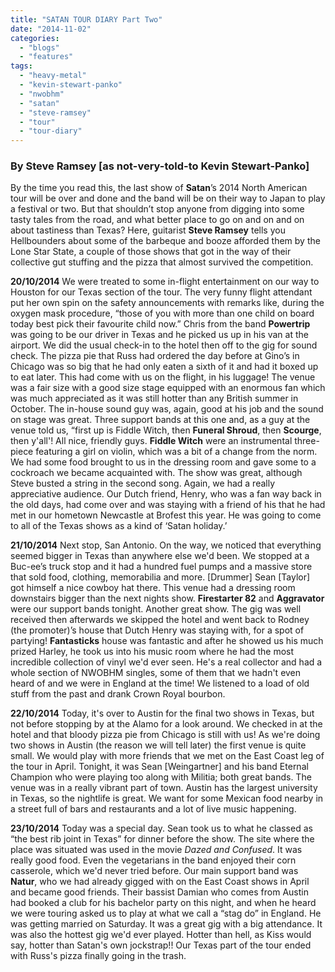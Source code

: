 ```yaml
---
title: "SATAN TOUR DIARY Part Two"
date: "2014-11-02"
categories: 
  - "blogs"
  - "features"
tags: 
  - "heavy-metal"
  - "kevin-stewart-panko"
  - "nwobhm"
  - "satan"
  - "steve-ramsey"
  - "tour"
  - "tour-diary"
---
```


### By Steve Ramsey \[as not-very-told-to Kevin Stewart-Panko\]

By the time you read this, the last show of **Satan**’s 2014 North American tour will be over and done and the band will be on their way to Japan to play a festival or two. But that shouldn’t stop anyone from digging into some tasty tales from the road, and what better place to go on and on and on about tastiness than Texas? Here, guitarist **Steve Ramsey** tells you Hellbounders about some of the barbeque and booze afforded them by the Lone Star State, a couple of those shows that got in the way of their collective gut stuffing and the pizza that almost survived the competition.

**20/10/2014** We were treated to some in-flight entertainment on our way to Houston for our Texas section of the tour. The very funny flight attendant put her own spin on the safety announcements with remarks like, during the oxygen mask procedure, “those of you with more than one child on board today best pick their favourite child now.” Chris from the band **Powertrip** was going to be our driver in Texas and he picked us up in his van at the airport. We did the usual check-in to the hotel then off to the gig for sound check. The pizza pie that Russ had ordered the day before at Gino’s in Chicago was so big that he had only eaten a sixth of it and had it boxed up to eat later. This had come with us on the flight, in his luggage! The venue was a fair size with a good size stage equipped with an enormous fan which was much appreciated as it was still hotter than any British summer in October. The in-house sound guy was, again, good at his job and the sound on stage was great. Three support bands at this one and, as a guy at the venue told us, “first up is Fiddle Witch, then **Funeral Shroud**, then **Scourge**, then y'all'! All nice, friendly guys. **Fiddle Witch** were an instrumental three-piece featuring a girl on violin, which was a bit of a change from the norm. We had some food brought to us in the dressing room and gave some to a cockroach we became acquainted with. The show was great, although Steve busted a string in the second song. Again, we had a really appreciative audience. Our Dutch friend, Henry, who was a fan way back in the old days, had come over and was staying with a friend of his that he had met in our hometown Newcastle at Brofest this year. He was going to come to all of the Texas shows as a kind of ‘Satan holiday.’

**21/10/2014** Next stop, San Antonio. On the way, we noticed that everything seemed bigger in Texas than anywhere else we'd been. We stopped at a Buc-ee’s truck stop and it had a hundred fuel pumps and a massive store that sold food, clothing, memorabilia and more. \[Drummer\] Sean \[Taylor\] got himself a nice cowboy hat there. This venue had a dressing room downstairs bigger than the next nights show. **Firestarter 82** and **Aggravator** were our support bands tonight. Another great show. The gig was well received then afterwards we skipped the hotel and went back to Rodney (the promoter)’s house that Dutch Henry was staying with, for a spot of partying! **Fantasticks** house was fantastic and after he showed us his much prized Harley, he took us into his music room where he had the most incredible collection of vinyl we'd ever seen. He's a real collector and had a whole section of NWOBHM singles, some of them that we hadn't even heard of and we were in England at the time! We listened to a load of old stuff from the past and drank Crown Royal bourbon.

**22/10/2014** Today, it's over to Austin for the final two shows in Texas, but not before stopping by at the Alamo for a look around. We checked in at the hotel and that bloody pizza pie from Chicago is still with us! As we're doing two shows in Austin (the reason we will tell later) the first venue is quite small. We would play with more friends that we met on the East Coast leg of the tour in April. Tonight, it was Sean \[Weingartner\] and his band Eternal Champion who were playing too along with Militia; both great bands. The venue was in a really vibrant part of town. Austin has the largest university in Texas, so the nightlife is great. We want for some Mexican food nearby in a street full of bars and restaurants and a lot of live music happening.

**23/10/2014** Today was a special day. Sean took us to what he classed as “the best rib joint in Texas” for dinner before the show. The site where the place was situated was used in the movie _Dazed and Confused_. It was really good food. Even the vegetarians in the band enjoyed their corn casserole, which we'd never tried before. Our main support band was **Natur**, who we had already gigged with on the East Coast shows in April and became good friends. Their bassist Damian who comes from Austin had booked a club for his bachelor party on this night, and when he heard we were touring asked us to play at what we call a “stag do” in England. He was getting married on Saturday. It was a great gig with a big attendance. It was also the hottest gig we'd ever played. Hotter than hell, as Kiss would say, hotter than Satan's own jockstrap!! Our Texas part of the tour ended with Russ's pizza finally going in the trash.
